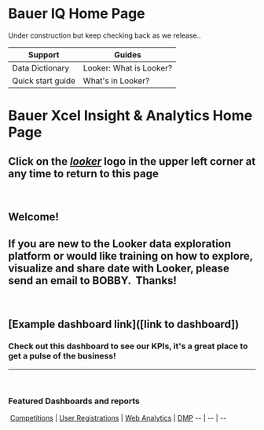 # Bauer IQ Home Page


Under construction but keep checking back as we release..

  Support          | Guides
  -----------------|------------------
 Data Dictionary   | Looker: What is Looker?
 Quick start guide | What's in Looker?


# Bauer Xcel Insight & Analytics Home Page
Click on the [_looker_](https://bauerxcel.looker.com/spaces/1) logo in the upper left corner at any time to return to this page
​
---
​
## Welcome!
​
If you are new to the Looker data exploration platform or would like training on how to explore, visualize and share date with Looker, please send an email to BOBBY.
​
Thanks!
​
---
​
## [Example dashboard link]([link to dashboard])
### Check out this dashboard to see our KPIs, it's a great place to get a pulse of the business!
---
​
### Featured Dashboards and reports 
​
[Competitions](https://bauerxcel.looker.com/dashboards/23) | [User Registrations](https://bauerxcel.looker.com/spaces/27) | [Web Analytics](https://bauerxcel.looker.com/spaces/26)  | [DMP](https://bauerxcel.looker.com/spaces/32)
-- | -- | --

